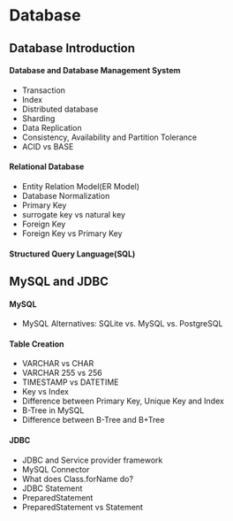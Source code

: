 # Database
## Database Introduction
#### Database and Database Management System 
- Transaction 
- Index 
- Distributed database 
- Sharding 
- Data Replication 
- Consistency, Availability and Partition Tolerance 
- ACID vs BASE 
#### Relational Database 
- Entity Relation Model(ER Model) 
- Database Normalization 
- Primary Key 
- surrogate key vs natural key 
- Foreign Key 
- Foreign Key vs Primary Key 
#### Structured Query Language(SQL) 

## MySQL and JDBC
#### MySQL 
- MySQL Alternatives: SQLite vs. MySQL vs. PostgreSQL 
#### Table Creation
- VARCHAR vs CHAR 
- VARCHAR 255 vs 256 
- TIMESTAMP vs DATETIME 
- Key vs Index
- Difference between Primary Key, Unique Key and Index 
- B-Tree in MySQL 
- Difference between B-Tree and B+Tree 
#### JDBC 
- JDBC and Service provider framework  
- MySQL Connector 
- What does Class.forName do? 
- JDBC Statement
- PreparedStatement 
- PreparedStatement vs Statement  